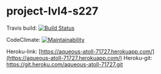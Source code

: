 # project-lvl4-s227

Travis build: [![Build Status](https://travis-ci.org/Poletay/project-lvl4-s227.svg?branch=master)](https://travis-ci.org/Poletay/project-lvl4-s227)

CodeClimate: [![Maintainability](https://api.codeclimate.com/v1/badges/6ca89a46670f0ca0849d/maintainability)](https://codeclimate.com/github/Poletay/project-lvl4-s227/maintainability)

Heroku-link: [https://aqueous-atoll-71727.herokuapp.com/](https://aqueous-atoll-71727.herokuapp.com/)
Heroku-git: https://git.heroku.com/aqueous-atoll-71727.git